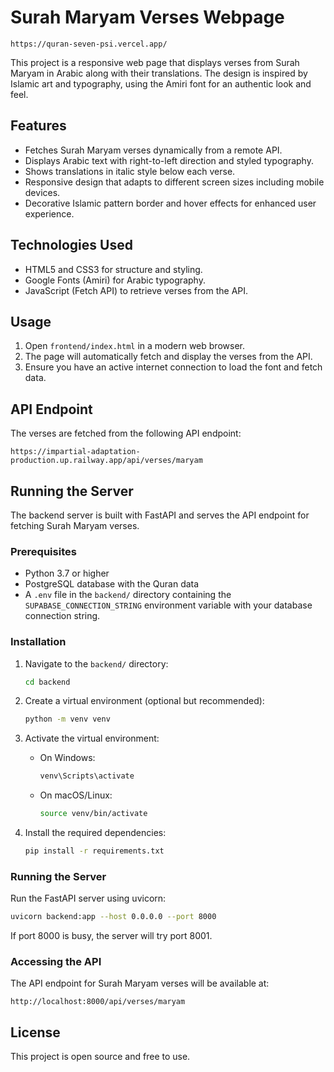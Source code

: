 # Surah Maryam Verses Webpage

```
https://quran-seven-psi.vercel.app/
```

This project is a responsive web page that displays verses from Surah Maryam in Arabic along with their translations. The design is inspired by Islamic art and typography, using the Amiri font for an authentic look and feel.

## Features

- Fetches Surah Maryam verses dynamically from a remote API.
- Displays Arabic text with right-to-left direction and styled typography.
- Shows translations in italic style below each verse.
- Responsive design that adapts to different screen sizes including mobile devices.
- Decorative Islamic pattern border and hover effects for enhanced user experience.

## Technologies Used

- HTML5 and CSS3 for structure and styling.
- Google Fonts (Amiri) for Arabic typography.
- JavaScript (Fetch API) to retrieve verses from the API.

## Usage

1. Open `frontend/index.html` in a modern web browser.
2. The page will automatically fetch and display the verses from the API.
3. Ensure you have an active internet connection to load the font and fetch data.

## API Endpoint

The verses are fetched from the following API endpoint:

```
https://impartial-adaptation-production.up.railway.app/api/verses/maryam
```

## Running the Server

The backend server is built with FastAPI and serves the API endpoint for fetching Surah Maryam verses.

### Prerequisites

- Python 3.7 or higher
- PostgreSQL database with the Quran data
- A `.env` file in the `backend/` directory containing the `SUPABASE_CONNECTION_STRING` environment variable with your database connection string.

### Installation

1. Navigate to the `backend/` directory:
   ```bash
   cd backend
   ```

2. Create a virtual environment (optional but recommended):
   ```bash
   python -m venv venv
   ```

3. Activate the virtual environment:
   - On Windows:
     ```bash
     venv\Scripts\activate
     ```
   - On macOS/Linux:
     ```bash
     source venv/bin/activate
     ```

4. Install the required dependencies:
   ```bash
   pip install -r requirements.txt
   ```

### Running the Server

Run the FastAPI server using uvicorn:

```bash
uvicorn backend:app --host 0.0.0.0 --port 8000
```

If port 8000 is busy, the server will try port 8001.

### Accessing the API

The API endpoint for Surah Maryam verses will be available at:

```
http://localhost:8000/api/verses/maryam
```

## License

This project is open source and free to use.
